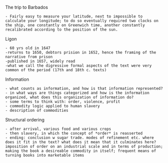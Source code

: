 The trip to Barbados

	- Fairly easy to measure your latitude, next to impossible to calculate your longitude; to do so eventually required two clocks on the ship, one constantly on Greenwich time, another constantly recalibrated according to the position of the sun.

Ligon 
	
	- 60 yrs old in 1647
	-returns to 1650, debtors prision in 1652, hence the framing of the narrative from prison
	-published in 1657, widely read
	-what we call the digressive formal aspects of the text were very common of the period (17th and 18th c. texts) 

Information

	- what counts as information, and how is that information represented?
	- in what ways are things categorized and how is the information organized, what does this organization of information do?
	- some terms to think with: order, violence, profit
	- commodity logic applied to human slavery
	- description of commodities

Structural ordering

	- after arrival, various food and various crops
	- then slavery, in which the concept of *order* is reasserted
	- ending: conclusion w sugar trade. modes of refinement etc. where does it fit in the text? what does it mean that it culminates here? imposition of order on an industrial scale and in terms of production; making the book a desireable commodity in itself; frequent means of turning books into marketable items